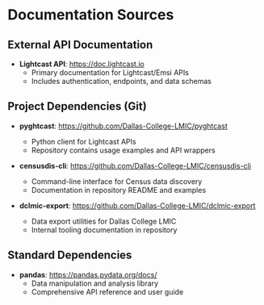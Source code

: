 # Documentation Sources

## External API Documentation
- **Lightcast API**: https://doc.lightcast.io
  - Primary documentation for Lightcast/Emsi APIs
  - Includes authentication, endpoints, and data schemas

## Project Dependencies (Git)
- **pyghtcast**: https://github.com/Dallas-College-LMIC/pyghtcast
  - Python client for Lightcast APIs
  - Repository contains usage examples and API wrappers

- **censusdis-cli**: https://github.com/Dallas-College-LMIC/censusdis-cli
  - Command-line interface for Census data discovery
  - Documentation in repository README and examples

- **dclmic-export**: https://github.com/Dallas-College-LMIC/dclmic-export
  - Data export utilities for Dallas College LMIC
  - Internal tooling documentation in repository

## Standard Dependencies
- **pandas**: https://pandas.pydata.org/docs/
  - Data manipulation and analysis library
  - Comprehensive API reference and user guide
